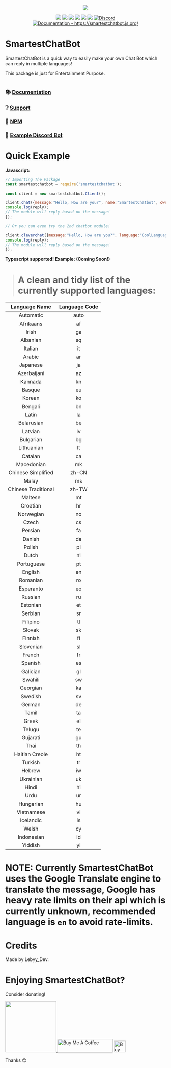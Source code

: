 <p align="center"><a href="https://nodei.co/npm/smartestchatbot/"><img src="https://nodei.co/npm/smartestchatbot.png"></a></p>
<p align="center"><img src="https://img.shields.io/npm/v/smartestchatbot?style=for-the-badge"> <img src="https://img.shields.io/github/repo-size/Lebyy/smartestchatbot?style=for-the-badge"> <img src="https://img.shields.io/npm/l/smartestchatbot?style=for-the-badge"> <img src="https://img.shields.io/npm/dt/smartestchatbot?style=for-the-badge"> <img src="https://img.shields.io/github/contributors/Lebyy/smartestchatbot?style=for-the-badge"> <img src="https://img.shields.io/github/package-json/dependency-version/Lebyy/smartestchatbot/superagent?style=for-the-badge"> <a href="https://discord.gg/pndumb6J3t" target="_blank"> <img alt="Discord" src="https://img.shields.io/badge/Chat-Click%20here-7289d9?style=for-the-badge&logo=discord"> </a> <a href="https://smartestchatbot.js.org/"><img src="https://img.shields.io/badge/Documentation-Click%20here-blue?style=for-the-badge" alt="Documentation - https://smartestchatbot.js.org/"/></a></p>

# SmartestChatBot

SmartestChatBot is a quick way to easily make your own Chat Bot which can reply in multiple languages!

This package is just for Entertainment Purpose.

#
### 📚 [Documentation](https://smartestchatbot.js.org)
### ❔ [Support](https://discord.gg/pndumb6J3t)
### 📂 [NPM](https://npmjs.com/smartestchatbot)
### 📝 [Example Discord Bot](https://github.com/Lebyy/SmartestChatBot-Example)
#

# Quick Example
 
**Javascript:**
```js
// Importing The Package
const smartestchatbot = require('smartestchatbot');

const client = new smartestchatbot.Client();

client.chat({message:"Hello, How are you?", name:"SmartestChatbot", owner:"CoolOwnerName", user: Cooluniqueuserid-in-number, language:"CoolLanguage"}).then(reply => {
console.log(reply);
// The module will reply based on the message!
});

// Or you can even try the 2nd chatbot module!

client.cleverchat({message:"Hello, How are you?", language:"CoolLanguage"}).then(reply => {
console.log(reply);
// The module will reply based on the message!
});
```

**Typescript supported!
Example: (Coming Soon!)**
#

> # A clean and tidy list of the currently supported languages:
**Language Name**|**Language Code**
:-----:|:-----:
Automatic|auto
Afrikaans|af
Irish|ga
Albanian|sq
Italian|it
Arabic|ar
Japanese|ja
Azerbaijani|az
Kannada|kn
Basque|eu
Korean|ko
Bengali|bn
Latin|la
Belarusian|be
Latvian|lv
Bulgarian|bg
Lithuanian|lt
Catalan|ca
Macedonian|mk
Chinese Simplified|zh-CN
Malay|ms
Chinese Traditional|zh-TW
Maltese|mt
Croatian|hr
Norwegian|no
Czech|cs
Persian|fa
Danish|da
Polish|pl
Dutch|nl
Portuguese|pt
English|en
Romanian|ro
Esperanto|eo
Russian|ru
Estonian|et
Serbian|sr
Filipino|tl
Slovak|sk
Finnish|fi
Slovenian|sl
French|fr
Spanish|es
Galician|gl
Swahili|sw
Georgian|ka
Swedish|sv
German|de
Tamil|ta
Greek|el
Telugu|te
Gujarati|gu
Thai|th
Haitian Creole|ht
Turkish|tr
Hebrew|iw
Ukrainian|uk
Hindi|hi
Urdu|ur
Hungarian|hu
Vietnamese|vi
Icelandic|is
Welsh|cy
Indonesian|id
Yiddish|yi

# **NOTE: Currently SmartestChatBot uses the Google Translate engine to translate the message, Google has heavy rate limits on their api which is currently unknown, recommended language is `en` to avoid rate-limits.**

# Credits
 
Made by Lebyy_Dev.


# Enjoying SmartestChatBot?
Consider donating! 

<a href="https://www.patreon.com/Lebyy">
  <img src="https://c5.patreon.com/external/logo/become_a_patron_button@2x.png" width="160">
</a>
<a href="https://www.buymeacoffee.com/lebyydev" target="_blank"><img src="https://www.buymeacoffee.com/assets/img/custom_images/orange_img.png" alt="Buy Me A Coffee" style="height: 41px !important;width: 174px !important;box-shadow: 0px 3px 2px 0px rgba(190, 190, 190, 0.5) !important;-webkit-box-shadow: 0px 3px 2px 0px rgba(190, 190, 190, 0.5) !important;" ></a>
<a href='https://ko-fi.com/N4N04B26C' target='_blank'><img height='36' style='border:0px;height:36px;' src='https://cdn.ko-fi.com/cdn/kofi3.png?v=2' border='0' alt='Buy Me a Coffee at ko-fi.com' /></a>

Thanks 😊
